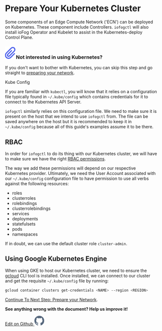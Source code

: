 # Prepare Your Kubernetes Cluster

Some components of an Edge Compute Network ('ECN') can be deployed on Kubernetes. These component include Controllers. `iofogctl` will also install ioFog Operator and Kubelet to assist in the Kubernetes-deploy Control Plane.

<aside class="notifications note">
  <h3><img src="/images/icos/ico-note.svg" alt="">Not interested in using Kubernetes?</h3>
  <p>If you don't want to bother with Kubernetes, you can skip this step and go straight to <a href=prepare-your-network.html>preparing your network</a>.</p>
</aside

## Kube Config

If you are familiar with `kubectl`, you will know that it relies on a configuration file typically found in `~/.kube/config` which contains credentials for it to connect to the Kubernetes API Server.

`iofogctl` similarly relies on this configuration file. We need to make sure it is present on the host that we intend to use `iofogctl` from. The file can be saved anywhere on the host but it is recommended to keep it in `~/.kube/config` because all of this guide's examples assume it to be there.

## RBAC

In order for `iofogctl` to do its thing with our Kubernetes cluster, we will have to make sure we have the right [RBAC permissions](https://kubernetes.io/docs/reference/access-authn-authz/rbac/).

The way we add these permissions will depend on our respective Kubernetes provider. Ultimately, we need the User Account associated with our `~/.kube/config` configuration file to have permission to use all verbs against the following resources:

- roles
- clusterroles
- rolebindings
- clusterrolebindings
- services
- deployments
- statefulsets
- pods
- namespaces

If in doubt, we can use the default cluster role `cluster-admin`.

## Using Google Kubernetes Engine

When using GKE to host our Kubernetes cluster, we need to ensure the [gcloud](https://cloud.google.com/sdk/gcloud/) CLI tool is installed. Once installed, we can connect to our cluster and get the requisite `~/.kube/config` file by running:

```bash
gcloud container clusters get-credentials <NAME> --region <REGION>
```

[Continue To Next Step: Prepare your Network](prepare-your-network.html).

<aside class="notifications note">
  <b>See anything wrong with the document? Help us improve it!</b>
  <a href="https://github.com/eclipse-iofog/iofog.org/edit/develop/content/docs/2.0.0/remote-deployment/prepare-your-kubernetes-cluster.md"
    target="_blank">
    <p style="text-align:left">Edit on Github <img src="/images/icos/ico-github.svg" alt=""></p>
  </a>
</aside>
